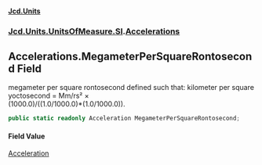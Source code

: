 #### [Jcd.Units](index.md 'index')
### [Jcd.Units.UnitsOfMeasure.SI](Jcd.Units.UnitsOfMeasure.SI.md 'Jcd.Units.UnitsOfMeasure.SI').[Accelerations](Accelerations.md 'Jcd.Units.UnitsOfMeasure.SI.Accelerations')

## Accelerations.MegameterPerSquareRontosecond Field

megameter per square rontosecond defined such that: kilometer per square yoctosecond = Mm/rs² ×  
(1000.0)/((1.0/1000.0)*(1.0/1000.0)).

```csharp
public static readonly Acceleration MegameterPerSquareRontosecond;
```

#### Field Value
[Acceleration](Acceleration.md 'Jcd.Units.UnitTypes.Acceleration')